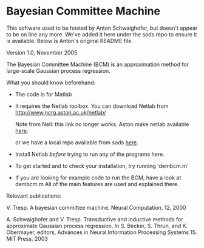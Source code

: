 
Bayesian Committee Machine
===

This software used to be hosted by Anton Schwaighofer, but doesn't appear to be on line any more. We've added it here under the sods repo to ensure it is available. Below is Anton's original README file.

Version 1.0, November 2005

The Bayesian Committee Machine (BCM) is an approximation method for
large-scale Gaussian process regression.

What you should know beforehand:

- The code is for Matlab

- It requires the Netlab toolbox. You can download Netlab from 
  http://www.ncrg.aston.ac.uk/netlab/

  Note from Neil: this link no longer works. Aston make netlab
  available [here](http://www.aston.ac.uk/eas/research/groups/ncrg/resources/netlab/).

  or we have a local repo available from sods [here](https://github.com/sods/netlab/).

- Install Netlab *before* trying to run any of the programs here.

- To get started and to check your installation, try running 'dembcm.m'

- If you are looking for example code to run the BCM, have a look at dembcm.m
  All of the main features are used and explained there.


Relevant publications:

V. Tresp. A bayesian committee machine. Neural Computation, 12, 2000

A. Schwaighofer and V. Tresp. Transductive and inductive methods for
approximate Gaussian process regression. In S. Becker, S. Thrun, and
K. Obermayer, editors, Advances in Neural Information Processing Systems
15. MIT Press, 2003

